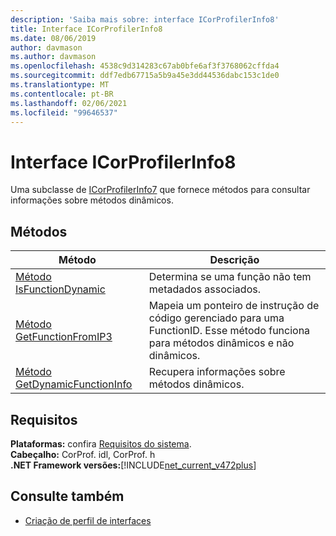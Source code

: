 ```yaml
---
description: 'Saiba mais sobre: interface ICorProfilerInfo8'
title: Interface ICorProfilerInfo8
ms.date: 08/06/2019
author: davmason
ms.author: davmason
ms.openlocfilehash: 4538c9d314283c67ab0bfe6af3f3768062cffda4
ms.sourcegitcommit: ddf7edb67715a5b9a45e3dd44536dabc153c1de0
ms.translationtype: MT
ms.contentlocale: pt-BR
ms.lasthandoff: 02/06/2021
ms.locfileid: "99646537"
---
```

# <a name="icorprofilerinfo8-interface"></a>Interface ICorProfilerInfo8

Uma subclasse de [ICorProfilerInfo7](icorprofilerinfo7-interface.md) que fornece métodos para consultar informações sobre métodos dinâmicos.

## <a name="methods"></a>Métodos  

| Método|Descrição|  
| ------------|-----------------|  
|[Método IsFunctionDynamic](icorprofilerinfo8-isfunctiondynamic-method.md)| Determina se uma função não tem metadados associados.|
|[Método GetFunctionFromIP3](icorprofilerinfo8-getfunctionfromip3-method.md)| Mapeia um ponteiro de instrução de código gerenciado para uma FunctionID. Esse método funciona para métodos dinâmicos e não dinâmicos. |
|[Método GetDynamicFunctionInfo](icorprofilerinfo8-getdynamicfunctioninfo-method.md)| Recupera informações sobre métodos dinâmicos. |

## <a name="requirements"></a>Requisitos  

**Plataformas:** confira [Requisitos do sistema](../../get-started/system-requirements.md).  
**Cabeçalho:** CorProf. idl, CorProf. h  
**.NET Framework versões:**[!INCLUDE[net_current_v472plus](../../../../includes/net-current-v472plus.md)]  

## <a name="see-also"></a>Consulte também

- [Criação de perfil de interfaces](profiling-interfaces.md)
